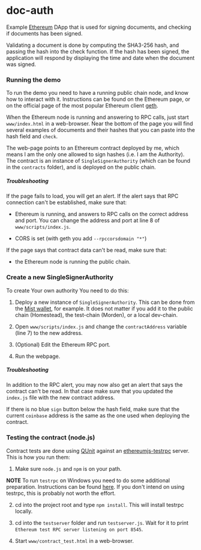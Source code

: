 # doc-auth

Example [Ethereum](https://www.ethereum.org/) DApp that is used for signing documents, and checking if documents has been signed.

Validating a document is done by computing the SHA3-256 hash, and passing the hash into the check function. If the hash has been signed, the application will respond by displaying the time and date when the document was signed.

### Running the demo

To run the demo you need to have a running public chain node, and know how to interact with it. Instructions can be found on the Ethereum page, or on the official page of the most popular Ethereum client [geth](http://ethereum.github.io/go-ethereum/).

When the Ethereum node is running and answering to RPC calls, just start `www/index.html` in a web-browser. Near the bottom of the page you will find several examples of documents and their hashes that you can paste into the hash field and `check`.

The web-page points to an Ethereum contract deployed by me, which means I am the only one allowed to sign hashes (i.e. I am the Authority). The contract is an instance of `SingleSignerAuthority` (which can be found in the `contracts` folder), and is deployed on the public chain.

##### Troubleshooting

If the page fails to load, you will get an alert. If the alert says that RPC connection can't be established, make sure that:

- Ethereum is running, and answers to RPC calls on the correct address and port. You can change the address and port at line 8 of `www/scripts/index.js`.

- CORS is set (with geth you add `--rpccorsdomain "*"`)

If the page says that contract data can't be read, make sure that:

- the Ethereum node is running the public chain.

### Create a new SingleSignerAuthority

To create Your own authority You need to do this:

1. Deploy a new instance of `SingleSignerAuthority`. This can be done from the [Mist wallet](https://github.com/ethereum/mist), for example. It does not matter if you add it to the public chain (Homestead), the test-chain (Morden), or a local dev-chain.

2. Open `www/scripts/index.js` and change the `contractAddress` variable (line 7) to the new address.

3. (Optional) Edit the Ethereum RPC port.

4. Run the webpage.

##### Troubleshooting

In addition to the RPC alert, you may now also get an alert that says the contract can't be read. In that case make sure that you updated the `index.js` file with the new contract address.

If there is no blue `sign` button below the hash field, make sure that the current `coinbase` address is the same as the one used when deploying the contract.

### Testing the contract (node.js)

Contract tests are done using [QUnit](http://qunitjs.com/) against an [ethereumjs-testrpc]((https://github.com/ethereumjs/testrpc)) server. This is how you run them:

1. Make sure `node.js` and `npm` is on your path.

**NOTE** To run `testrpc` on Windows you need to do some additional preparation. Instructions can be found [here](https://github.com/ethereumjs/testrpc/wiki/Installing-TestRPC-on-Windows). If you don't intend on using testrpc, this is probably not worth the effort.

2. cd into the project root and type `npm install`. This will install testrpc locally.

3. cd into the `testserver` folder and run `testserver.js`. Wait for it to print `Ethereum test RPC server listening on port 8545`.

4. Start `www/contract_test.html` in a web-browser.